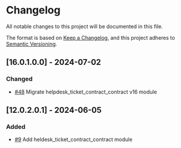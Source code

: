 # Changelog
All notable changes to this project will be documented in this file.

The format is based on [Keep a Changelog](https://keepachangelog.com/en/1.0.0/),
and this project adheres to [Semantic Versioning](https://semver.org/spec/v2.0.0.html).

## [16.0.1.0.0] - 2024-07-02
### Changed
- [#48](https://gitlab.com/somitcoop/erp-research/odoo-helpdesk/-/merge_requests/48) Migrate helpdesk_ticket_contract_contract v16 module
## [12.0.2.0.1] - 2024-06-05
### Added
- [#9](https://gitlab.com/somitcoop/erp-research/odoo-helpdesk/-/merge_requests/9) Add heldesk_ticket_contract_contract module